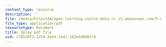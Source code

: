 ```yaml
---
content_type: resource
description: ''
file: /media/https%3A/open-learning-course-data-rc.s3.amazonaws.com/5-08j-biological-chemistry-ii-spring-2016/c78520f31d743e442ad1182edd880fc9_q9nCI-8gYVE.pdf
file_type: application/pdf
resourcetype: Document
title: 3play pdf file
uid: c78520f3-1d74-3e44-2ad1-182edd880fc9
---
```

